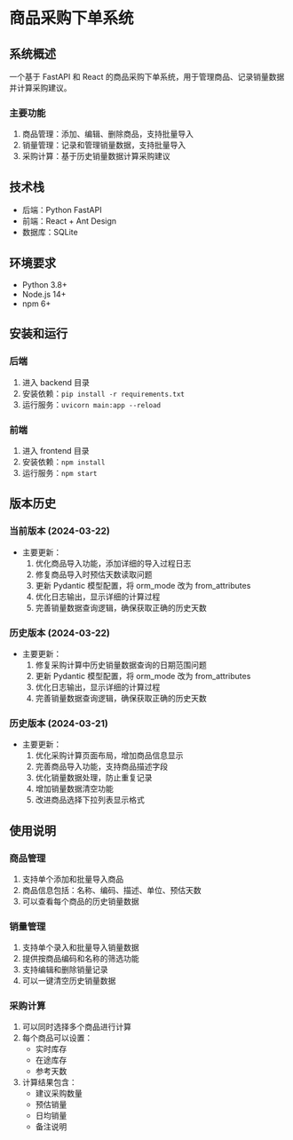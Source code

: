 # 商品采购下单系统

## 系统概述
一个基于 FastAPI 和 React 的商品采购下单系统，用于管理商品、记录销量数据并计算采购建议。

### 主要功能
1. 商品管理：添加、编辑、删除商品，支持批量导入
2. 销量管理：记录和管理销量数据，支持批量导入
3. 采购计算：基于历史销量数据计算采购建议

## 技术栈
- 后端：Python FastAPI
- 前端：React + Ant Design
- 数据库：SQLite

## 环境要求
- Python 3.8+
- Node.js 14+
- npm 6+

## 安装和运行
### 后端
1. 进入 backend 目录
2. 安装依赖：`pip install -r requirements.txt`
3. 运行服务：`uvicorn main:app --reload`

### 前端
1. 进入 frontend 目录
2. 安装依赖：`npm install`
3. 运行服务：`npm start`

## 版本历史

### 当前版本 (2024-03-22)
- 主要更新：
  1. 优化商品导入功能，添加详细的导入过程日志
  2. 修复商品导入时预估天数读取问题
  3. 更新 Pydantic 模型配置，将 orm_mode 改为 from_attributes
  4. 优化日志输出，显示详细的计算过程
  5. 完善销量数据查询逻辑，确保获取正确的历史天数

### 历史版本 (2024-03-22)
- 主要更新：
  1. 修复采购计算中历史销量数据查询的日期范围问题
  2. 更新 Pydantic 模型配置，将 orm_mode 改为 from_attributes
  3. 优化日志输出，显示详细的计算过程
  4. 完善销量数据查询逻辑，确保获取正确的历史天数

### 历史版本 (2024-03-21)
- 主要更新：
  1. 优化采购计算页面布局，增加商品信息显示
  2. 完善商品导入功能，支持商品描述字段
  3. 优化销量数据处理，防止重复记录
  4. 增加销量数据清空功能
  5. 改进商品选择下拉列表显示格式

## 使用说明

### 商品管理
1. 支持单个添加和批量导入商品
2. 商品信息包括：名称、编码、描述、单位、预估天数
3. 可以查看每个商品的历史销量数据

### 销量管理
1. 支持单个录入和批量导入销量数据
2. 提供按商品编码和名称的筛选功能
3. 支持编辑和删除销量记录
4. 可以一键清空历史销量数据

### 采购计算
1. 可以同时选择多个商品进行计算
2. 每个商品可以设置：
   - 实时库存
   - 在途库存
   - 参考天数
3. 计算结果包含：
   - 建议采购数量
   - 预估销量
   - 日均销量
   - 备注说明 